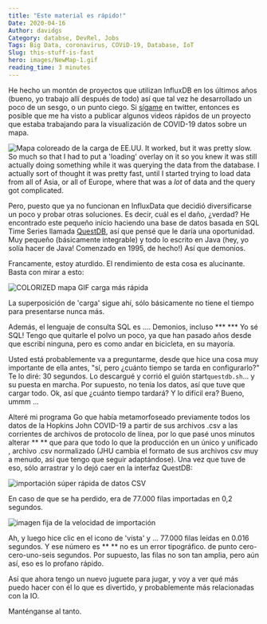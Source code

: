 ```yaml
---
title: "Este material es rápido!"
Date: 2020-04-16
Author: davidgs
Category: databse, DevRel, Jobs
Tags: Big Data, coronavirus, COViD-19, Database, IoT
Slug: this-stuff-is-fast
hero: images/NewMap-1.gif
reading_time: 3 minutes
---
```


He hecho un montón de proyectos que utilizan InfluxDB en los últimos años (bueno, yo trabajo allí después de todo) así que tal vez he desarrollado un poco de un sesgo, o un punto ciego. Si [sígame](https://twitter.com/intent/follow?screen_name=davidgsIoT) en twitter, entonces es posible que me ha visto a publicar algunos videos rápidos de un proyecto que estaba trabajando para la visualización de COVID-19 datos sobre un mapa.

![Mapa coloreado de la carga de EE.UU.](/posts/category/database/images/slowMap.gif) It worked, but it was pretty slow. So much so that I had to put a 'loading' overlay on it so you knew it was still actually doing something while it was querying the data from the database. I actually sort of thought it was pretty fast, until I started trying to load data from all of Asia, or all of Europe, where that was a *lot* of data and the query got complicated.

Pero, puesto que ya no funcionan en InfluxData que decidió diversificarse un poco y probar otras soluciones. Es decir, cuál es el daño, ¿verdad? He encontrado este pequeño inicio haciendo una base de datos basada en SQL Time Series llamada [QuestDB](https://questdb.io/?ref=davidgsiot), así que pensé que le daría una oportunidad. Muy pequeño (básicamente integrable) y todo lo escrito en Java (hey, yo solía hacer de Java! Comenzado en 1995, de hecho!) Así que demonios.

Francamente, estoy aturdido. El rendimiento de esta cosa es alucinante. Basta con mirar a esto:

![COLORIZED mapa GIF carga más rápida](/posts/category/database/images/NewMap-1.gif)

La superposición de 'carga' sigue ahí, sólo básicamente no tiene el tiempo para presentarse nunca más.

Además, el lenguaje de consulta SQL es .... Demonios, incluso *** *** Yo sé SQL! Tengo que quitarle el polvo un poco, ya que han pasado años desde que escribí ninguna, pero es como andar en bicicleta, en su mayoría.

Usted está probablemente va a preguntarme, desde que hice una cosa muy importante de ella antes, "sí, pero ¿cuánto tiempo se tarda en configurarlo?" Te lo diré: 30 segundos. Lo descargué y corrió el guión start` questdb.sh `... y su puesta en marcha. Por supuesto, no tenía los datos, así que tuve que cargar todo. Ok, así que ¿cuánto tiempo tardará? Y lo difícil era? Bueno, ummm ...

Alteré mi programa Go que había metamorfoseado previamente todos los datos de la Hopkins John COVID-19 a partir de sus archivos .csv a las corrientes de archivos de protocolo de línea, por lo que pasé unos minutos alterar ** ** que para que todo lo que la producción en un único y unificado , archivo .csv normalizado (JHU cambia el formato de sus archivos csv muy a menudo, así que tengo que seguir adaptándose). Una vez que tuve de eso, sólo arrastrar y lo dejó caer en la interfaz QuestDB:

![importación súper rápida de datos CSV](/posts/category/database/images/import.gif)

En caso de que se ha perdido, era de 77.000 filas importadas en 0,2 segundos.

![imagen fija de la velocidad de importación](/posts/category/database/images/import-1024x49.png)

Ah, y luego hice clic en el icono de 'vista' y ... 77.000 filas leídas en 0.016 segundos. Y ese número es ** ** no es un error tipográfico. de punto cero-cero-uno-seis segundos. Por supuesto, las filas no son tan amplia, pero aún así, eso es lo profano rápido.

Así que ahora tengo un nuevo juguete para jugar, y voy a ver qué más puedo hacer con él lo que es divertido, y probablemente más relacionadas con la IO.

Manténganse al tanto.

